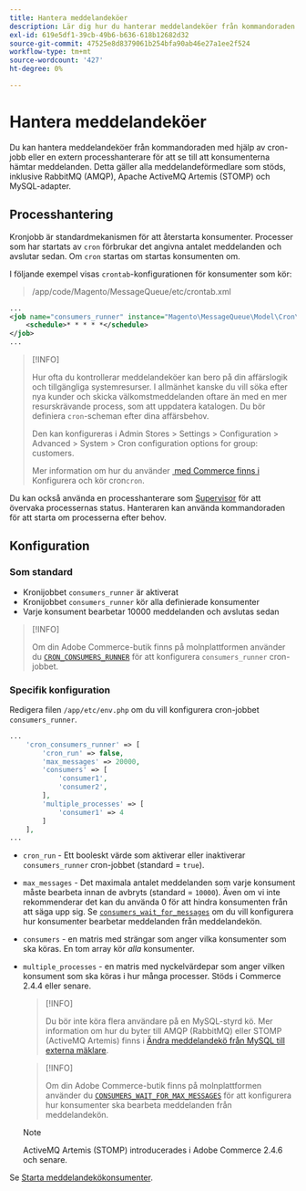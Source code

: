 ```yaml
---
title: Hantera meddelandeköer
description: Lär dig hur du hanterar meddelandeköer från kommandoraden för Adobe Commerce.
exl-id: 619e5df1-39cb-49b6-b636-618b12682d32
source-git-commit: 47525e8d8379061b254bfa90ab46e27a1ee2f524
workflow-type: tm+mt
source-wordcount: '427'
ht-degree: 0%

---
```


# Hantera meddelandeköer

Du kan hantera meddelandeköer från kommandoraden med hjälp av cron-jobb eller en extern processhanterare för att se till att konsumenterna hämtar meddelanden. Detta gäller alla meddelandeförmedlare som stöds, inklusive RabbitMQ (AMQP), Apache ActiveMQ Artemis (STOMP) och MySQL-adapter.

## Processhantering

Kronjobb är standardmekanismen för att återstarta konsumenter. Processer som har startats av `cron` förbrukar det angivna antalet meddelanden och avslutar sedan. Om `cron` startas om startas konsumenten om.

I följande exempel visas `crontab`-konfigurationen för konsumenter som kör:

> /app/code/Magento/MessageQueue/etc/crontab.xml

```xml
...
<job name="consumers_runner" instance="Magento\MessageQueue\Model\Cron\ConsumersRunner" method="run">
    <schedule>* * * * *</schedule>
</job>
...
```

>[!INFO]
>
>Hur ofta du kontrollerar meddelandeköer kan bero på din affärslogik och tillgängliga systemresurser. I allmänhet kanske du vill söka efter nya kunder och skicka välkomstmeddelanden oftare än med en mer resurskrävande process, som att uppdatera katalogen. Du bör definiera `cron`-scheman efter dina affärsbehov.
>
>Den kan konfigureras i Admin Stores > Settings > Configuration > Advanced > System > Cron configuration options for group: customers.
>
>Mer information om hur du använder [&#x200B; med Commerce finns i &#x200B;](../cli/configure-cron-jobs.md)Konfigurera och kör cron`cron`.

Du kan också använda en processhanterare som [Supervisor](https://supervisord.readthedocs.io/en/latest/) för att övervaka processernas status. Hanteraren kan använda kommandoraden för att starta om processerna efter behov.

## Konfiguration

### Som standard

- Kronijobbet `consumers_runner` är aktiverat
- Kronijobbet `consumers_runner` kör alla definierade konsumenter
- Varje konsument bearbetar 10000 meddelanden och avslutas sedan

>[!INFO]
>
>Om din Adobe Commerce-butik finns på molnplattformen använder du [`CRON_CONSUMERS_RUNNER`](https://experienceleague.adobe.com/docs/commerce-cloud-service/user-guide/configure/env/stage/variables-deploy.html?lang=sv-SE#cron_consumers_runner) för att konfigurera `consumers_runner` cron-jobbet.

### Specifik konfiguration

Redigera filen `/app/etc/env.php` om du vill konfigurera cron-jobbet `consumers_runner`.

```php
...
    'cron_consumers_runner' => [
        'cron_run' => false,
        'max_messages' => 20000,
        'consumers' => [
            'consumer1',
            'consumer2',
        ],
        'multiple_processes' => [
            'consumer1' => 4
        ]
    ],
...
```

- `cron_run` - Ett booleskt värde som aktiverar eller inaktiverar `consumers_runner` cron-jobbet (standard = `true`).
- `max_messages` - Det maximala antalet meddelanden som varje konsument måste bearbeta innan de avbryts (standard = `10000`). Även om vi inte rekommenderar det kan du använda 0 för att hindra konsumenten från att säga upp sig. Se [`consumers_wait_for_messages`](../reference/config-reference-envphp.md#consumerswaitformessages) om du vill konfigurera hur konsumenter bearbetar meddelanden från meddelandekön.
- `consumers` - en matris med strängar som anger vilka konsumenter som ska köras. En tom array kör *alla* konsumenter.
- `multiple_processes` - en matris med nyckelvärdepar som anger vilken konsument som ska köras i hur många processer. Stöds i Commerce 2.4.4 eller senare.

  >[!INFO]
  >
  >Du bör inte köra flera användare på en MySQL-styrd kö. Mer information om hur du byter till AMQP (RabbitMQ) eller STOMP (ActiveMQ Artemis) finns i [Ändra meddelandekö från MySQL till externa mäklare](https://developer.adobe.com/commerce/php/development/components/message-queues/#change-message-queue-from-mysql-to-external-brokers).

  >[!INFO]
  >
  >Om din Adobe Commerce-butik finns på molnplattformen använder du [`CONSUMERS_WAIT_FOR_MAX_MESSAGES`](https://experienceleague.adobe.com/docs/commerce-cloud-service/user-guide/configure/env/stage/variables-deploy.html?lang=sv-SE#consumers_wait_for_max_messages) för att konfigurera hur konsumenter ska bearbeta meddelanden från meddelandekön.

  >[!NOTE]
  >
  >ActiveMQ Artemis (STOMP) introducerades i Adobe Commerce 2.4.6 och senare.

Se [Starta meddelandekökonsumenter](../cli/start-message-queues.md).
